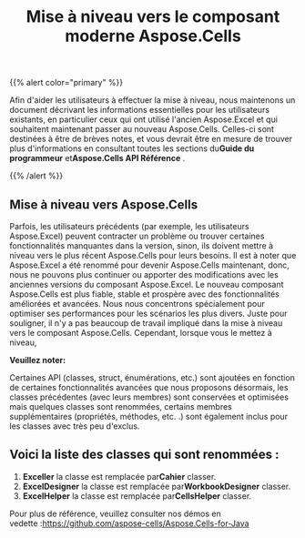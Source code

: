 ﻿---
title: Mise à niveau vers le composant moderne Aspose.Cells
type: docs
weight: 60
url: /fr/java/upgrade-to-modern-aspose-cells-component/
---
{{% alert color="primary" %}} 

 Afin d'aider les utilisateurs à effectuer la mise à niveau, nous maintenons un document décrivant les informations essentielles pour les utilisateurs existants, en particulier ceux qui ont utilisé l'ancien Aspose.Excel et qui souhaitent maintenant passer au nouveau Aspose.Cells. Celles-ci sont destinées à être de brèves notes, et vous devrait être en mesure de trouver plus d'informations en consultant toutes les sections du**Guide du programmeur** et**Aspose.Cells API Référence** . 

{{% /alert %}} 
## **Mise à niveau vers Aspose.Cells**
Parfois, les utilisateurs précédents (par exemple, les utilisateurs Aspose.Excel) peuvent contracter un problème ou trouver certaines fonctionnalités manquantes dans la version, sinon, ils doivent mettre à niveau vers le plus récent Aspose.Cells pour leurs besoins. Il est à noter que Aspose.Excel a été renommé pour devenir Aspose.Cells maintenant, donc, nous ne pouvons plus continuer ou apporter des modifications avec les anciennes versions du composant Aspose.Excel. Le nouveau composant Aspose.Cells est plus fiable, stable et prospère avec des fonctionnalités améliorées et avancées. Nous nous concentrons spécialement pour optimiser ses performances pour les scénarios les plus divers. Juste pour souligner, il n'y a pas beaucoup de travail impliqué dans la mise à niveau vers le composant Aspose.Cells. Cependant, lorsque vous le mettez à niveau,

**Veuillez noter:** 

Certaines API (classes, struct, énumérations, etc.) sont ajoutées en fonction de certaines fonctionnalités avancées que nous proposons désormais, les classes précédentes (avec leurs membres) sont conservées et optimisées mais quelques classes sont renommées, certains membres supplémentaires (propriétés, méthodes, etc. .) sont également inclus pour les classes avec très peu d'exclus.
## **Voici la liste des classes qui sont renommées :**
1. **Exceller** la classe est remplacée par**Cahier** classer.
1. **ExcelDesigner** la classe est remplacée par**WorkbookDesigner** classer.
1. **ExcelHelper** la classe est remplacée par**CellsHelper** classer.

 Pour plus de référence, veuillez consulter nos démos en vedette :<https://github.com/aspose-cells/Aspose.Cells-for-Java>
